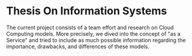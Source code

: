 # Thesis On Information Systems
The current project consists of a team effort and research on Cloud Computing models. More precisely, we dived into the concept of "as a Service" and tried to include as much possible information regarding the importance, drawbacks, and differences of these models.
